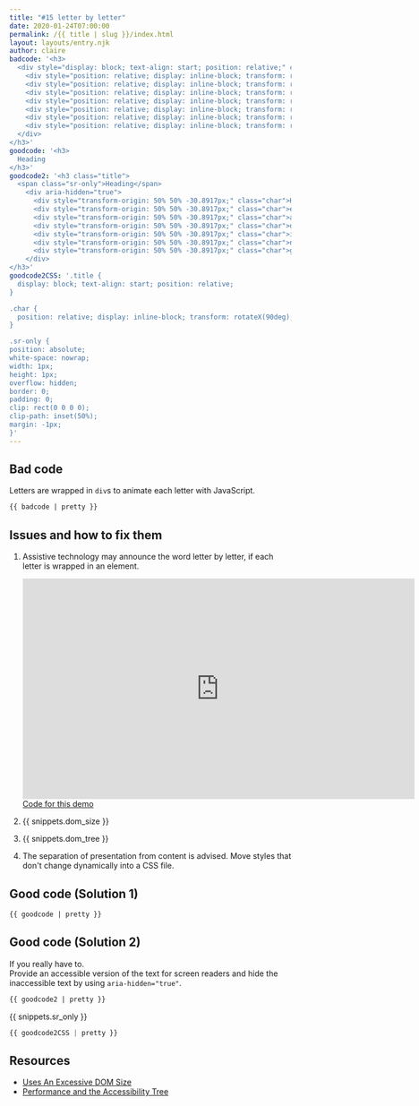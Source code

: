 ```yaml
---
title: "#15 letter by letter"
date: 2020-01-24T07:00:00
permalink: /{{ title | slug }}/index.html
layout: layouts/entry.njk
author: claire
badcode: '<h3>
  <div style="display: block; text-align: start; position: relative;" class="title">
    <div style="position: relative; display: inline-block; transform: rotateX(90deg); transform-origin: 50% 50% -30.8917px;" class="char">H</div>
    <div style="position: relative; display: inline-block; transform: rotateX(90deg); transform-origin: 50% 50% -30.8917px;" class="char">e</div>
    <div style="position: relative; display: inline-block; transform: rotateX(90deg); transform-origin: 50% 50% -30.8917px;" class="char">a</div>
    <div style="position: relative; display: inline-block; transform: rotateX(90deg); transform-origin: 50% 50% -30.8917px;" class="char">d</div>
    <div style="position: relative; display: inline-block; transform: rotateX(90deg); transform-origin: 50% 50% -30.8917px;" class="char">i</div>
    <div style="position: relative; display: inline-block; transform: rotateX(90deg); transform-origin: 50% 50% -30.8917px;" class="char">n</div>
    <div style="position: relative; display: inline-block; transform: rotateX(90deg); transform-origin: 50% 50% -30.8917px;" class="char">g</div>
  </div>
</h3>'
goodcode: '<h3>
  Heading
</h3>'
goodcode2: '<h3 class="title">
  <span class="sr-only">Heading</span>
    <div aria-hidden="true">
      <div style="transform-origin: 50% 50% -30.8917px;" class="char">H</div>
      <div style="transform-origin: 50% 50% -30.8917px;" class="char">e</div>
      <div style="transform-origin: 50% 50% -30.8917px;" class="char">a</div>
      <div style="transform-origin: 50% 50% -30.8917px;" class="char">d</div>
      <div style="transform-origin: 50% 50% -30.8917px;" class="char">i</div>
      <div style="transform-origin: 50% 50% -30.8917px;" class="char">n</div>
      <div style="transform-origin: 50% 50% -30.8917px;" class="char">g</div>
    </div>
</h3>'
goodcode2CSS: '.title {
  display: block; text-align: start; position: relative;
}

.char {
  position: relative; display: inline-block; transform: rotateX(90deg);
}

.sr-only {
position: absolute;
white-space: nowrap;
width: 1px;
height: 1px;
overflow: hidden;
border: 0;
padding: 0;
clip: rect(0 0 0 0);
clip-path: inset(50%);
margin: -1px;
}'
---
```

<div class="section bad">

## Bad code

Letters are wrapped in `div`s to animate each letter with JavaScript.

```html
{{ badcode | pretty }}
```
</div>

<div class="section" id="issues">

## Issues and how to fix them

1. Assistive technology may announce the word letter by letter, if each letter is wrapped in an element.
    <div class="video"><iframe loading="lazy" width="700" height="394" src="https://www.youtube.com/embed/-Q4xk1QMex0" frameborder="0" allow="accelerometer; autoplay; encrypted-media; gyroscope; picture-in-picture" allowfullscreen title="VoiceOver demo: Each letter in a heading wrapped in a div"></iframe></div>
    <a href="https://codepen.io/matuzo/pen/vYEbmxp">Code for this demo</a>

1. {{ snippets.dom_size }}
1. {{ snippets.dom_tree }}
2. The separation of presentation from content is advised. Move styles that don't change dynamically into a CSS file.

</div>

<div class="section">

## Good code (Solution 1)

```html
{{ goodcode | pretty }}
```
</div>

<div class="section">

## Good code (Solution 2)

If you really have to.  
Provide an accessible version of the text for screen readers and hide the inaccessible text by using `aria-hidden="true"`.

```html
{{ goodcode2 | pretty }}
```

{{ snippets.sr_only }}

```css
{{ goodcode2CSS | pretty }}
```

</div>

<div class="section">

## Resources

* [Uses An Excessive DOM Size](https://developers.google.com/web/tools/lighthouse/audits/dom-size)
* [Performance and the Accessibility Tree](https://www.technica11y.org/performance-and-the-accessibility-tree)
</div>

